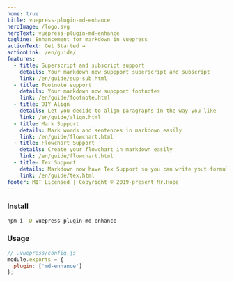 ```yaml
---
home: true
title: vuepress-plugin-md-enhance
heroImage: /logo.svg
heroText: vuepress-plugin-md-enhance
tagline: Enhancement for markdown in Vuepress
actionText: Get Started →
actionLink: /en/guide/
features:
  - title: Superscript and subscript support
    details: Your markdown now suppport superscript and subscript
    link: /en/guide/sup-sub.html
  - title: Footnote support
    details: Your markdown now suppport footnotes
    link: /en/guide/footnote.html
  - title: DIY Align
    details: Let you decide to align paragraphs in the way you like
    link: /en/guide/align.html
  - title: Mark Support
    details: Mark words and sentences in markdown easily
    link: /en/guide/flowchart.html
  - title: Flowchart Support
    details: Create your flowchart in markdown easily
    link: /en/guide/flowchart.html
  - title: Tex Support
    details: Markdown now have Tex Support so you can write yout formula easily
    link: /en/guide/tex.html
footer: MIT Licensed | Copyright © 2019-present Mr.Hope
---
```


### Install

```bash
npm i -D vuepress-plugin-md-enhance
```

### Usage

```js {3}
// .vuepress/config.js
module.exports = {
  plugin: ['md-enhance']
};
```
